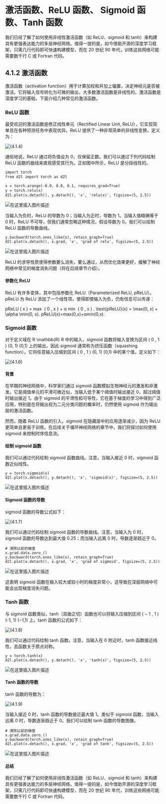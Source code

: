 # 激活函数、ReLU 函数、 Sigmoid 函数、Tanh 函数

我们已经了解了如何使用非线性激活函数（如 ReLU、sigmoid 和 tanh）来构建具有更强表达能力的多层神经网络。值得一提的是，如今借助开源的深度学习框架，只需几行代码即可快速构建模型，而在 20 世纪 90 年代，训练这些网络可能需要数千行 C 或 Fortran 代码。



## 4.1.2 激活函数

激活函数（activation function）用于计算加权和并加上偏置，决定神经元是否被激活。它将输入信号转化为可微的输出，大多数激活函数是非线性的。激活函数是深度学习的基础，下面介绍几种常见的激活函数。

### ReLU 函数

最受欢迎的激活函数是修正线性单元（Rectified Linear Unit, ReLU），它实现简单且在各种预测任务中表现优异。ReLU 提供了一种非常简单的非线性变换，定义为：

![ (4.1.4)](./assets/590d178962ac4fdc92ab991d96628dd5.png)

通俗地说，ReLU 通过将负值设为 0，仅保留正数。我们可以通过下列代码绘制 ReLU 函数的曲线来直观感受其行为。正如图中所示，ReLU 是分段线性的。

```apache
import torch
from d2l import torch as d2l

x = torch.arange(-8.0, 8.0, 0.1, requires_grad=True)
y = torch.relu(x)
d2l.plot(x.detach(), y.detach(), 'x', 'relu(x)', figsize=(5, 2.5))
```

![在这里插入图片描述](./assets/a6fb6861c4d64f46baea6a3332602162.png)

当输入为负时，ReLU 的导数为 0；当输入为正时，导数为 1。当输入值精确等于 0 时，ReLU 不可导，但我们通常忽略这种情况，假设导数为 0。我们可以绘制 ReLU 函数的导数曲线。

```stylus
y.backward(torch.ones_like(x), retain_graph=True)
d2l.plot(x.detach(), x.grad, 'x', 'grad of relu', figsize=(5, 2.5))
```

![在这里插入图片描述](./assets/8adfe525429145148ad09e9481ffda33.png)

ReLU 的求导性质使得参数要么消失，要么通过，从而优化效果更好，缓解了神经网络中常见的梯度消失问题（将在后续章节介绍）。

#### 参数化 ReLU

ReLU 有许多变体，其中包括参数化 ReLU（Parameterized ReLU, pReLU）。pReLU 为 ReLU 添加了一个线性项，使得即使输入为负，仍有信息可以传递：

pReLU ( x ) = max ⁡ ( 0 , x ) + α min ⁡ ( 0 , x ) . \text{pReLU}(x) = \max(0, x) + \alpha \min(0, x). pReLU(x)=max(0,x)+αmin(0,x).

### Sigmoid 函数

对于定义域在 R \mathbb{R} R 中的输入，sigmoid 函数将输入变换为区间 ( 0 , 1 ) (0, 1) (0,1) 上的输出，因此 sigmoid 通常称为挤压函数（squashing function）。它将任意输入压缩到区间 ( 0 , 1 ) (0, 1) (0,1) 中的某个值，定义如下：

![ (4.1.6)](./assets/a2057ecb322c4d89b8a6f1c339ecb717.png)

#### 背景

在早期的神经网络中，科学家们通过 sigmoid 函数模拟生物神经元的激发和非激发。它是阈值单元的平滑可微近似，当输入低于某个阈值时输出接近 0，超过阈值时输出接近 1。由于 sigmoid 的平滑性和可导性，它在基于梯度的学习中得到广泛应用，特别是在将输出视为二元分类问题的概率时，仍然使用 sigmoid 作为输出层的激活函数。

然而，随着 ReLU 函数的引入，sigmoid 在隐藏层中的应用逐渐减少，因为 ReLU 更简单且更易于训练。在后续关于循环神经网络的章节中，我们将探讨如何使用 sigmoid 来控制时序信息流。

#### 绘制 sigmoid 函数

我们可以通过代码绘制 sigmoid 函数曲线。注意，当输入接近 0 时，sigmoid 函数近似线性。

```gcode
y = torch.sigmoid(x)
d2l.plot(x.detach(), y.detach(), 'x', 'sigmoid(x)', figsize=(5, 2.5))
```

![在这里插入图片描述](./assets/c7f8b91c60bf43d5b3d12e122f6f1431.png)

#### Sigmoid 函数的导数

sigmoid 函数的导数公式如下：

![ (4.1.7)](./assets/d420281097d4463d85fdfce10c95a15b.png)

我们可以通过代码绘制 sigmoid 函数的导数曲线。注意，当输入为 0 时，sigmoid 函数的导数达到最大值 0.25；而当输入远离 0 时，导数逐渐趋近于 0。

```routeros
# 清除以前的梯度
x.grad.data.zero_()
y.backward(torch.ones_like(x), retain_graph=True)
d2l.plot(x.detach(), x.grad, 'x', 'grad of sigmoid', figsize=(5, 2.5))
```

![在这里插入图片描述](./assets/63a3a6031640453e859ac2d5988e4042.png)

这表明 sigmoid 函数在输入较大或较小时的梯度非常小，这导致在深层网络中可能会出现梯度消失问题。

### Tanh 函数

与 sigmoid 函数类似，tanh（双曲正切）函数也可以将输入压缩到区间 ( − 1 , 1 ) (-1, 1) (−1,1) 上。tanh 函数的公式如下：

![ (4.1.8)](./assets/698fd2c5e1f24f809435e82318f5aa83.png)

我们可以通过代码绘制 tanh 函数。注意，当输入在 0 附近时，tanh 函数接近线性，且函数关于原点对称。

```stylus
y = torch.tanh(x)
d2l.plot(x.detach(), y.detach(), 'x', 'tanh(x)', figsize=(5, 2.5))
```

![在这里插入图片描述](./assets/09dd7386b8804093b9b9d43bd3dafccf.png)

#### Tanh 函数的导数

tanh 函数的导数为：

![ (4.1.9)](./assets/2755b4ea13da42d4b72871e2adc15c47.png)

当输入接近 0 时，tanh 函数的导数接近最大值 1。类似于 sigmoid 函数，当输入远离 0 时，导数逐渐趋近于 0。我们可以绘制 tanh 函数的导数图像。

```routeros
# 清除以前的梯度
x.grad.data.zero_()
y.backward(torch.ones_like(x), retain_graph=True)
d2l.plot(x.detach(), x.grad, 'x', 'grad of tanh', figsize=(5, 2.5))
```

![在这里插入图片描述](./assets/3095c153b5504a3eb4f0a8f796218756.png)

#### 总结

我们已经了解了如何使用非线性激活函数（如 ReLU、sigmoid 和 tanh）来构建具有更强表达能力的多层神经网络。值得一提的是，如今借助开源的深度学习框架，只需几行代码即可快速构建模型，而在 20 世纪 90 年代，训练这些网络可能需要数千行 C 或 Fortran 代码。